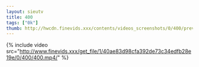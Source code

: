 ```yaml
--- 
layout: sieutv
title: 400
tags: ["0k"]
thumb: http://hwcdn.finevids.xxx/contents/videos_screenshots/0/400/preview.mp4.jpg
---
```

{% include video src="http://www.finevids.xxx/get_file/1/40ae83d98cfa392de73c34edfb28e19e/0/400/400.mp4/" %} 
